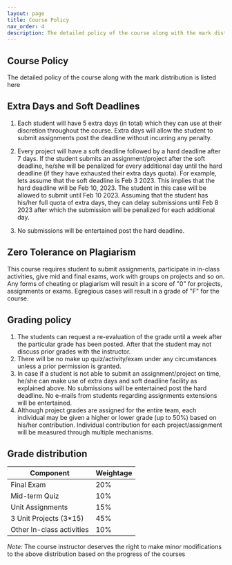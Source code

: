 ```yaml
---
layout: page
title: Course Policy
nav_order: 4
description: The detailed policy of the course along with the mark distribution is listed here
---
```


## Course Policy

The detailed policy of the course along with the mark distribution is listed here

## Extra Days and Soft Deadlines

1. Each student will have 5 extra days (in total) which they can use at their discretion throughout the course. Extra days will allow the student to submit assignments post the deadline without incurring any penalty.

2. Every project will have a soft deadline followed by a hard deadline after 7 days. If the student submits an assignment/project after the soft deadline, he/she will be penalized for every additional day until the hard deadline (if they have exhausted their extra days quota). For example, lets assume that the soft deadline is Feb 3 2023. This implies that the hard deadline will be Feb 10, 2023. The student in this case will be allowed to submit until Feb 10 2023. Assuming that the student has his/her full quota of extra days, they can delay submissions until Feb 8 2023 after which the submission will be penalized for each additional day.

3. No submissions will be entertained post the hard deadline.

## Zero Tolerance on Plagiarism

This course requires student to submit assignments, participate in in-class activities, give mid and final exams, work with groups on projects and so on. Any forms of cheating or plagiarism will result in a score of "0" for projects, assignments or exams. Egregious cases will result in a grade of "F" for the course.

## Grading policy

  1. The students can request a re-evaluation of the grade until a week after the particular grade has been posted. After that the student may not discuss prior grades with the instructor.
  2. There will be no make up quiz/activity/exam under any circumstances unless a prior permission is granted.
  3. In case if a student is not able to submit an assignment/project on time, he/she can make use of extra days and soft deadline facility as explained above. No submissions will be entertained post the hard deadline. No e-mails from students regarding assignments extensions will be entertained.
  4. Although project grades are assigned for the entire team, each individual may be given a higher or lower grade (up to 50%) based on his/her contribution. Individual contribution for each project/assignment will be measured through multiple mechanisms.

## Grade distribution

| Component    | Weightage |
| ----------- | ----------- |
| Final Exam      | 20%      |
| Mid-term Quiz   | 10%       |
| Unit Assignments  | 15%       |
| 3 Unit Projects (3*15) | 45%       |
| Other In-class activities  | 10%       |

*Note:* The course instructor deserves the right to make minor modifications to the above distribution based on the progress of the courses
